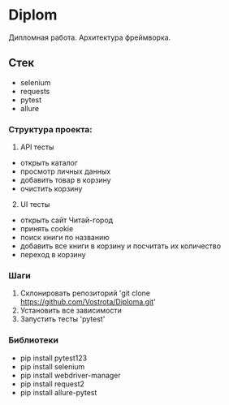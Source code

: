 # Diplom
Дипломная работа. Архитектура фреймворка.

## Стек
- selenium
- requests
- pytest
- allure

### Структура проекта:
1. API тесты
- открыть каталог
- просмотр личных данных
- добавить товар в корзину
- очистить корзину
2. UI тесты
- открыть сайт Читай-город
- принять cookie
- поиск книги по названию
- добавить все книги в корзину и посчитать их количество
- переход в корзину

### Шаги
1. Склонировать репозиторий 'git clone https://github.com/Vostrota/Diploma.git'
2. Установить все зависимости
3. Запустить тесты 'pytest'


### Библиотеки
- pip install pytest123
- pip install selenium
- pip install webdriver-manager
- pip install request2
- pip install allure-pytest